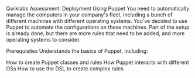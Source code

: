 Qwiklabs Assessment: Deployment Using Puppet
You need to automatically manage the computers in your company's fleet, including a bunch of different machines with different operating systems. You've decided to use Puppet to automate the configurations on these machines. Part of the setup is already done, but there are more rules that need to be added, and more operating systems to consider.

Prerequisites
Understands the basics of Puppet, including:

How to create Puppet classes and rules
How Puppet interacts with different OSs
How to use the DSL to create complex rules